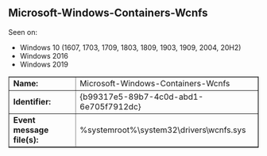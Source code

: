 ## Microsoft-Windows-Containers-Wcnfs

Seen on:
* Windows 10 (1607, 1703, 1709, 1803, 1809, 1903, 1909, 2004, 20H2)
* Windows 2016
* Windows 2019

<table border="1" class="docutils">
  <tbody>
    <tr>
      <td><b>Name:</b></td>
      <td>Microsoft-Windows-Containers-Wcnfs</td>
    </tr>
    <tr>
      <td><b>Identifier:</b></td>
      <td>{b99317e5-89b7-4c0d-abd1-6e705f7912dc}</td>
    </tr>
    <tr>
      <td><b>Event message file(s):</b></td>
      <td>%systemroot%\system32\drivers\wcnfs.sys</td>
    </tr>
  </tbody>
</table>

&nbsp;

